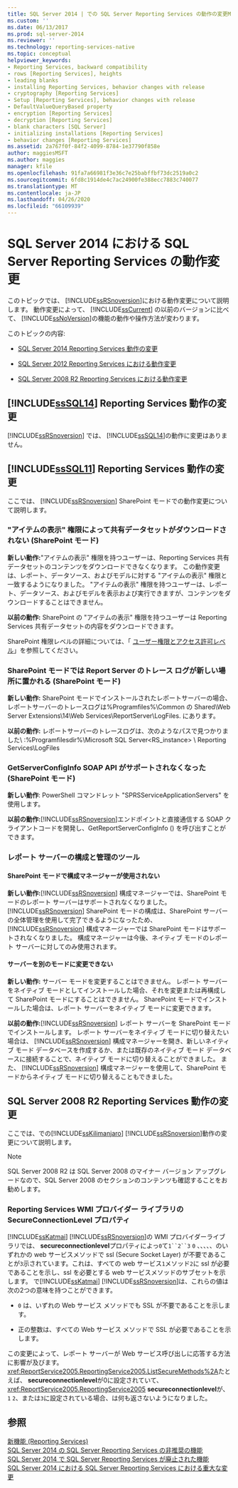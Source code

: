 ```yaml
---
title: SQL Server 2014 | での SQL Server Reporting Services の動作の変更Microsoft Docs
ms.custom: ''
ms.date: 06/13/2017
ms.prod: sql-server-2014
ms.reviewer: ''
ms.technology: reporting-services-native
ms.topic: conceptual
helpviewer_keywords:
- Reporting Services, backward compatibility
- rows [Reporting Services], heights
- leading blanks
- installing Reporting Services, behavior changes with release
- cryptography [Reporting Services]
- Setup [Reporting Services], behavior changes with release
- DefaultValueQueryBased property
- encryption [Reporting Services]
- decryption [Reporting Services]
- blank characters [SQL Server]
- initializing installations [Reporting Services]
- behavior changes [Reporting Services]
ms.assetid: 2a767f0f-84f2-4099-8784-1e37790f858e
author: maggiesMSFT
ms.author: maggies
manager: kfile
ms.openlocfilehash: 91fa7a66981f3e36c7e25babffbf73dc2519a0c2
ms.sourcegitcommit: 6fd8c1914de4c7ac24900fe388ecc7883c740077
ms.translationtype: MT
ms.contentlocale: ja-JP
ms.lasthandoff: 04/26/2020
ms.locfileid: "66109939"
---
```

# <a name="behavior-changes-to-sql-server-reporting-services--in-sql-server-2014"></a>SQL Server 2014 における SQL Server Reporting Services の動作変更
  このトピックでは、 [!INCLUDE[ssRSnoversion](../includes/ssrsnoversion-md.md)]における動作変更について説明します。 動作変更によって、 [!INCLUDE[ssCurrent](../includes/sscurrent-md.md)] の以前のバージョンに比べて、 [!INCLUDE[ssNoVersion](../includes/ssnoversion-md.md)]の機能の動作や操作方法が変わります。  
  
 このトピックの内容:  
  
-   [SQL Server 2014 Reporting Services 動作の変更](#bkmk_sql14)  
  
-   [SQL Server 2012 Reporting Services における動作変更](#bkmk_rc0)  
  
-   [SQL Server 2008 R2 Reporting Services における動作変更](#bkmk_kj)  
  
##  <a name="sssql14-reporting-services-behavior-changes"></a><a name="bkmk_sql14"></a>[!INCLUDE[ssSQL14](../includes/sssql14-md.md)] Reporting Services 動作の変更  
 [!INCLUDE[ssRSnoversion](../includes/ssrsnoversion-md.md)] では、 [!INCLUDE[ssSQL14](../includes/sssql14-md.md)]の動作に変更はありません。  
  
##  <a name="sssql11-reporting-services-behavior-changes"></a><a name="bkmk_rc0"></a>[!INCLUDE[ssSQL11](../includes/sssql11-md.md)] Reporting Services 動作の変更  
 ここでは、 [!INCLUDE[ssRSnoversion](../includes/ssrsnoversion-md.md)] SharePoint モードでの動作変更について説明します。  
  
### <a name="view-items-permission-will-not-download-shared-datasets-sharepoint-mode"></a>"アイテムの表示" 権限によって共有データセットがダウンロードされない (SharePoint モード)  
 **新しい動作:**"アイテムの表示" 権限を持つユーザーは、Reporting Services 共有データセットのコンテンツをダウンロードできなくなります。 この動作変更は、レポート、データソース、およびモデルに対する "アイテムの表示" 権限と一致するようになりました。 "アイテムの表示" 権限を持つユーザーは、レポート、データソース、およびモデルを表示および実行できますが、コンテンツをダウンロードすることはできません。  
  
 **以前の動作:** SharePoint の "アイテムの表示" 権限を持つユーザーは Reporting Services 共有データセットの内容をダウンロードできます。  
  
 SharePoint 権限レベルの詳細については、「 [ユーザー権限とアクセス許可レベル](https://technet.microsoft.com/library/cc721640.aspx)」を参照してください。  
  
### <a name="report-server-trace-logs-are-in-a-new-location-for-sharepoint-mode-sharepoint-mode"></a>SharePoint モードでは Report Server のトレース ログが新しい場所に置かれる (SharePoint モード)  
 **新しい動作:** SharePoint モードでインストールされたレポートサーバーの場合、レポートサーバーのトレースログは%Programfiles%\Common の Shared\Web Server Extensions\14\Web Services\ReportServer\LogFiles. にあります。  
  
 **以前の動作:** レポートサーバーのトレースログは、次のようなパスで見つかりました\\ :%Programfilesdir%\Microsoft SQL Server<RS_instance> \ Reporting Services\LogFiles  
  
### <a name="getserverconfiginfo-soap-api-is-no-longer-supported-sharepoint-mode"></a>GetServerConfigInfo SOAP API がサポートされなくなった (SharePoint モード)  
 **新しい動作**: PowerShell コマンドレット "SPRSServiceApplicationServers" を使用します。  
  
 **以前の動作:**[!INCLUDE[ssRSnoversion](../includes/ssrsnoversion-md.md)]エンドポイントと直接通信する SOAP クライアントコードを開発し、GetReportServerConfigInfo () を呼び出すことができます。  
  
### <a name="report-server-configuration-and-management-tools"></a>レポート サーバーの構成と管理のツール  
  
#### <a name="configuration-manager-is-not-used-for-sharepoint-mode"></a>SharePoint モードで構成マネージャーが使用されない  
 **新しい動作:**[!INCLUDE[ssRSnoversion](../includes/ssrsnoversion-md.md)] 構成マネージャーでは、SharePoint モードのレポート サーバーはサポートされなくなりました。 [!INCLUDE[ssRSnoversion](../includes/ssrsnoversion-md.md)] SharePoint モードの構成は、SharePoint サーバーの全体管理を使用して完了できるようになったため、 [!INCLUDE[ssRSnoversion](../includes/ssrsnoversion-md.md)] 構成マネージャーでは SharePoint モードはサポートされなくなりました。 構成マネージャーは今後、ネイティブ モードのレポート サーバーに対してのみ使用されます。  
  
#### <a name="you-cannot-change-the-server-from-one-mode-to-another"></a>サーバーを別のモードに変更できない  
 **新しい動作:** サーバー モードを変更することはできません。 レポート サーバーをネイティブ モードとしてインストールした場合、それを変更または再構成して SharePoint モードにすることはできません。 SharePoint モードでインストールした場合は、レポート サーバーをネイティブ モードに変更できます。  
  
 **以前の動作:**[!INCLUDE[ssRSnoversion](../includes/ssrsnoversion-md.md)] レポート サーバーを SharePoint モードでインストールします。 レポート サーバーをネイティブ モードに切り替えたい場合は、 [!INCLUDE[ssRSnoversion](../includes/ssrsnoversion-md.md)] 構成マネージャーを開き、新しいネイティブ モード データベースを作成するか、または既存のネイティブ モード データベースに接続することで、ネイティブ モードに切り替えることができました。 また、 [!INCLUDE[ssRSnoversion](../includes/ssrsnoversion-md.md)] 構成マネージャーを使用して、SharePoint モードからネイティブ モードに切り替えることもできました。  
  
##  <a name="sql-server-2008-r2-reporting-services-behavior-changes"></a><a name="bkmk_kj"></a>SQL Server 2008 R2 Reporting Services 動作の変更  
 ここでは、での[!INCLUDE[ssKilimanjaro](../includes/sskilimanjaro-md.md)] [!INCLUDE[ssRSnoversion](../includes/ssrsnoversion-md.md)]動作の変更について説明します。  
  
> [!NOTE]  
>  SQL Server 2008 R2 は SQL Server 2008 のマイナー バージョン アップグレードなので、SQL Server 2008 のセクションのコンテンツも確認することをお勧めします。  
  
### <a name="secureconnectionlevel-property-in-the-reporting-services-wmi-provider-library"></a>Reporting Services WMI プロバイダー ライブラリの SecureConnectionLevel プロパティ  
 [!INCLUDE[ssKatmai](../includes/sskatmai-md.md)] [!INCLUDE[ssRSnoversion](../includes/ssrsnoversion-md.md)]の WMI プロバイダーライブラリでは、 **secureconnectionlevel**プロパティによっ`0`て`1``2``3` `0` 、、、、、のいずれかの web サービスメソッドで ssl (Secure Socket Layer) が不要であることが`3`示されています。これは、すべての web サービス`1`メソッド`2`に ssl が必要であることを示し、ssl を必要とする web サービスメソッドのサブセットを示します。 で[!INCLUDE[ssKatmai](../includes/sskatmai-md.md)] [!INCLUDE[ssRSnoversion](../includes/ssrsnoversion-md.md)]は、これらの値は次の2つの意味を持つことができます。  
  
-   `0` は、いずれの Web サービス メソッドでも SSL が不要であることを示します。  
  
-   正の整数は、すべての Web サービス メソッドで SSL が必要であることを示します。  
  
 この変更によって、レポート サーバーが Web サービス呼び出しに応答する方法に影響が及びます。 <xref:ReportService2005.ReportingService2005.ListSecureMethods%2A>たとえば、 **secureconnectionlevel**が0に設定されていて、 <xref:ReportService2005.ReportingService2005> **secureconnectionlevel**が、 `1` `2`、または`3`に設定されている場合、は何も返さないようになりました。  
  
## <a name="see-also"></a>参照  
 [新機能 &#40;Reporting Services&#41;](what-s-new-reporting-services.md)   
 [SQL Server 2014 の SQL Server Reporting Services の非推奨の機能](deprecated-features-in-sql-server-reporting-services-ssrs.md)   
 [SQL Server 2014 で SQL Server Reporting Services が廃止された機能](discontinued-functionality-to-sql-server-reporting-services-in-sql-server.md)   
 [SQL Server 2014 における SQL Server Reporting Services における重大な変更](breaking-changes-in-sql-server-reporting-services-in-sql-server-2016.md)  
  
  

